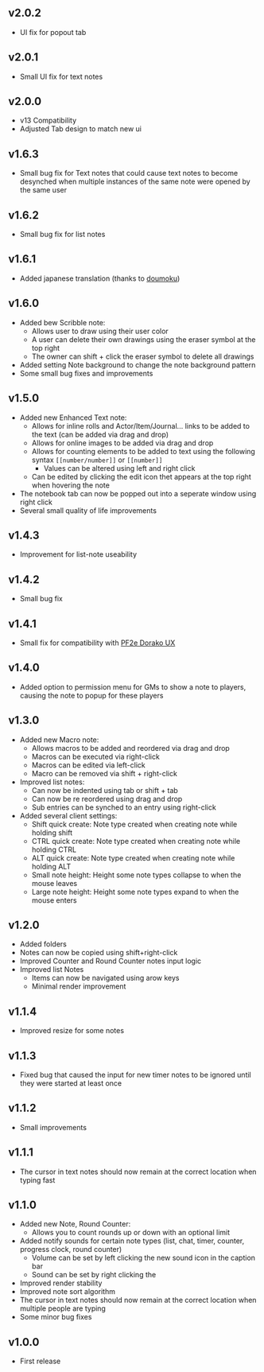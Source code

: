 ## v2.0.2
- UI fix for popout tab

## v2.0.1
- Small UI fix for text notes

## v2.0.0
- v13 Compatibility
- Adjusted Tab design to match new ui

## v1.6.3
- Small bug fix for Text notes that could cause text notes to become desynched when multiple instances of the same note were opened by the same user

## v1.6.2
- Small bug fix for list notes

## v1.6.1
- Added japanese translation (thanks to [doumoku](https://github.com/doumoku))

## v1.6.0
- Added bew Scribble note:
  - Allows user to draw using their user color
  - A user can delete their own drawings using the eraser symbol at the top right
  - The owner can shift + click the eraser symbol to delete all drawings
- Added setting Note background to change the note background pattern
- Some small bug fixes and improvements

## v1.5.0
- Added new Enhanced Text note:
  - Allows for inline rolls and Actor/Item/Journal... links to be added to the text (can be added via drag and drop)
  - Allows for online images to be added via drag and drop
  - Allows for counting elements to be added to text using the following syntax `[[number/number]]` or `[[number]]`
    - Values can be altered using left and right click
  - Can be edited by clicking the edit icon thet appears at the top right when hovering the note
- The notebook tab can now be popped out into a seperate window using right click
- Several small quality of life improvements

## v1.4.3
- Improvement for list-note useability

## v1.4.2
- Small bug fix

## v1.4.1
- Small fix for compatibility with [PF2e Dorako UX](https://foundryvtt.com/packages/pf2e-dorako-ux)

## v1.4.0
- Added option to permission menu for GMs to show a note to players, causing the note to popup for these players

## v1.3.0
- Added new Macro note:
  - Allows macros to be added and reordered via drag and drop
  - Macros can be executed via right-click
  - Macros can be edited via left-click
  - Macro can be removed via shift + right-click
- Improved list notes:
  - Can now be indented using tab or shift + tab
  - Can now be re reordered using drag and drop
  - Sub entries can be synched to an entry using right-click
- Added several client settings:
  - Shift quick create: Note type created when creating note while holding shift
  - CTRL quick create: Note type created when creating note while holding CTRL
  - ALT quick create: Note type created when creating note while holding ALT
  - Small note height: Height some note types collapse to when the mouse leaves
  - Large note height: Height some note types expand to when the mouse enters

## v1.2.0
- Added folders
- Notes can now be copied using shift+right-click
- Improved Counter and Round Counter notes input logic
- Improved list Notes
  - Items can now be navigated using arow keys
  - Minimal render improvement

## v1.1.4
- Improved resize for some notes

## v1.1.3
- Fixed bug that caused the input for new timer notes to be ignored until they were started at least once

## v1.1.2
- Small improvements

## v1.1.1
- The cursor in text notes should now remain at the correct location when typing fast

## v1.1.0
- Added new Note, Round Counter:
  - Allows you to count rounds up or down with an optional limit
- Added notify sounds for certain note types (list, chat, timer, counter, progress clock, round counter)
  - Volume can be set by left clicking the new sound icon in the caption bar
  - Sound can be set by right clicking the
- Improved render stability
- Improved note sort algorithm
- The cursor in text notes should now remain at the correct location when multiple people are typing
- Some minor bug fixes

## v1.0.0
- First release
